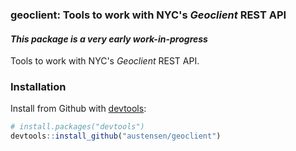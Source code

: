 
<!-- README.md is generated from README.Rmd. Please edit that file -->
### geoclient: Tools to work with NYC's *Geoclient* REST API

#### *This package is a very early work-in-progress*

Tools to work with NYC's *Geoclient* REST API.

### Installation

Install from Github with [devtools](https://github.com/hadley/devtools):

``` r
# install.packages("devtools")
devtools::install_github("austensen/geoclient")
```
